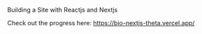 Building a Site with Reactjs and Nextjs

Check out the progress here: https://bio-nextjs-theta.vercel.app/
